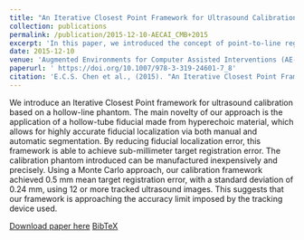 ```yaml
---
title: "An Iterative Closest Point Framework for Ultrasound Calibration"
collection: publications
permalink: /publication/2015-12-10-AECAI_CMB+2015
excerpt: 'In this paper, we introduced the concept of point-to-line registration to achieve fast and accurate ultrasound probe calibration.'
date: 2015-12-10
venue: 'Augmented Environments for Computer Assisted Interventions (AE-CAI)'
paperurl: ' https://doi.org/10.1007/978-3-319-24601-7_8'
citation: 'E.C.S. Chen et al., (2015). "An Iterative Closest Point Framework for Ultrasound Calibration"; in <i>Augmented Environments for Computer Assisted Interventions (AE-CAI)</i>, LNCS 9365, pp. 69-79.'
---
```


We introduce an Iterative Closest Point framework for ultrasound calibration based on a hollow-line phantom. The main novelty of our approach is the application of a hollow-tube fiducial made from hyperechoic material, which allows for highly accurate fiducial localization via both manual and automatic segmentation. By reducing fiducial localization error, this framework is able to achieve sub-millimeter target registration error. The calibration phantom introduced can be manufactured inexpensively and precisely. Using a Monte Carlo approach, our calibration framework achieved 0.5 mm mean target registration error, with a standard deviation of 0.24 mm, using 12 or more tracked ultrasound images. This suggests that our framework is approaching the accuracy limit imposed by the tracking device used.

[Download paper here]( https://doi.org/10.1007/978-3-319-24601-7_8) [BibTeX](./../files/bibtex/CMB+2015b.bib)